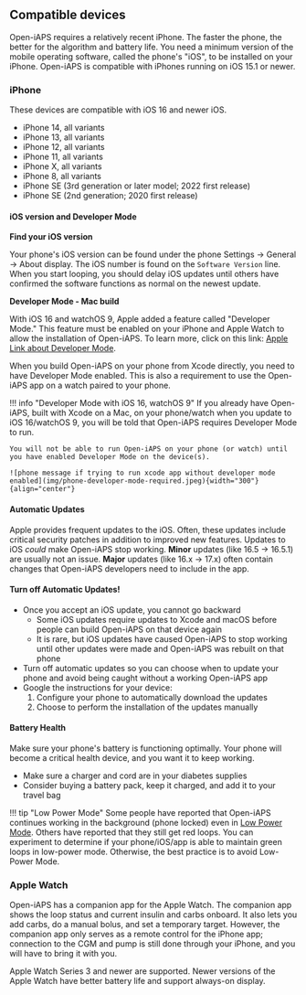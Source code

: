 ## Compatible devices

Open-iAPS requires a relatively recent iPhone. The faster the phone, the better for the algorithm and battery life. You need a minimum version of the mobile operating software, called the phone's "iOS", to be installed on your iPhone. Open-iAPS is compatible with iPhones running on iOS 15.1 or newer.

### iPhone

These devices are compatible with iOS 16 and newer iOS.

- iPhone 14, all variants
- iPhone 13, all variants
- iPhone 12, all variants
- iPhone 11, all variants
- iPhone X, all variants
- iPhone 8, all variants
- iPhone SE (3rd generation or later model; 2022 first release)
- iPhone SE (2nd generation; 2020 first release)

#### iOS version and Developer Mode

<b>Find your iOS version</b>

Your phone's iOS version can be found under the phone Settings -> General -> About display. The iOS number is found on the `Software Version` line. When you start looping, you should delay iOS updates until others have confirmed the software functions as normal on the newest update.

<b>Developer Mode - Mac build</b>

With iOS 16 and watchOS 9, Apple added a feature called "Developer Mode." This feature must be enabled on your iPhone and Apple Watch to allow the installation of Open-iAPS. To learn more, click on this link: [Apple Link about Developer Mode](https://developer.apple.com/documentation/xcode/enabling-developer-mode-on-a-device).

When you build Open-iAPS on your phone from Xcode directly, you need to have Developer Mode enabled. This is also a requirement to use the Open-iAPS app on a watch paired to your phone.


!!! info "Developer Mode with iOS 16, watchOS 9"
    If you already have Open-iAPS, built with Xcode on a Mac, on your phone/watch when you update to iOS 16/watchOS 9, you will be told that Open-iAPS requires Developer Mode to run.
    
    You will not be able to run Open-iAPS on your phone (or watch) until you have enabled Developer Mode on the device(s).

    ![phone message if trying to run xcode app without developer mode enabled](img/phone-developer-mode-required.jpeg){width="300"}
    {align="center"}

#### Automatic Updates

Apple provides frequent updates to the iOS. Often, these updates include critical security patches in addition to improved new features. Updates to iOS <i>could</i> make Open-iAPS stop working. <b>Minor</b> updates (like 16.5 -> 16.5.1) are usually not an issue. <b>Major</b> updates (like 16.x -> 17.x) often contain changes that Open-iAPS developers need to include in the app.

#### Turn off Automatic Updates!

* Once you accept an iOS update, you cannot go backward
    * Some iOS updates require updates to Xcode and macOS before people can build Open-iAPS on that device again
    * It is rare, but iOS updates have caused Open-iAPS to stop working until other updates were made and Open-iAPS was rebuilt on that phone
* Turn off automatic updates so you can choose when to update your phone and avoid being caught without a working Open-iAPS app
* Google the instructions for your device:
    1. Configure your phone to automatically download the updates
    1. Choose to perform the installation of the updates manually

#### Battery Health

Make sure your phone's battery is functioning optimally. Your phone will become a critical health device, and you want it to keep working.

* Make sure a charger and cord are in your diabetes supplies
* Consider buying a battery pack, keep it charged, and add it to your travel bag

!!! tip "Low Power Mode"
    Some people have reported that Open-iAPS continues working in the background (phone locked) even in [Low Power Mode](https://support.apple.com/en-us/HT205234). Others have reported that they still get red loops. You can experiment to determine if your phone/iOS/app is able to maintain green loops in low-power mode. Otherwise, the best practice is to avoid Low-Power Mode.

### Apple Watch

Open-iAPS has a companion app for the Apple Watch. The companion app shows the loop status and current insulin and carbs onboard. It also lets you add carbs, do a manual bolus, and set a temporary target. However, the companion app only serves as a remote control for the iPhone app; connection to the CGM and pump is still done through your iPhone, and you will have to bring it with you.

Apple Watch Series 3 and newer are supported. Newer versions of the Apple Watch have better battery life and support always-on display.

